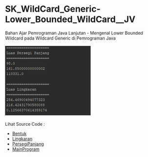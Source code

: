 # SK_WildCard_Generic-Lower_Bounded_WildCard__JV
Bahan Ajar Pemrograman Java Lanjutan - Mengenal Lower Bounded Wildcard pada Wildcard Generic di Pemrograman Java<br><br>
<img src="https://github.com/RizkyKhapidsyah/SK_WildCard_Generic-Lower_Bounded_WildCard__JV/blob/master/result/001.PNG"><br><br>
Lihat Source Code :<br>
- <a href="https://github.com/RizkyKhapidsyah/SK_WildCard_Generic-Lower_Bounded_WildCard__JV/blob/master/src/com/rizkykhapidsyah/Bentuk.java">Bentuk</a><br>
- <a href="https://github.com/RizkyKhapidsyah/SK_WildCard_Generic-Lower_Bounded_WildCard__JV/blob/master/src/com/rizkykhapidsyah/Lingkaran.java">Lingkaran</a><br>
- <a href="https://github.com/RizkyKhapidsyah/SK_WildCard_Generic-Lower_Bounded_WildCard__JV/blob/master/src/com/rizkykhapidsyah/PersegiPanjang.java">PersegiPanjang</a><br>
- <a href="https://github.com/RizkyKhapidsyah/SK_WildCard_Generic-Lower_Bounded_WildCard__JV/blob/master/src/MainProgram.java">MainProgram</a>
